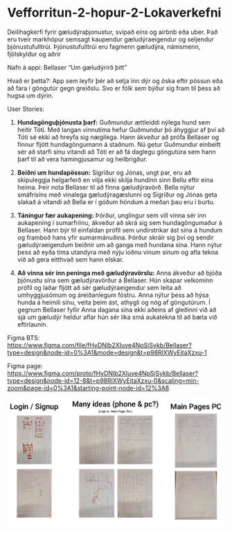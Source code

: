 # Vefforritun-2-hopur-2-Lokaverkefni


Deilihagkerfi fyrir gæludýraþjonustur, svipað eins og airbnb eða uber.  Það eru tveir markhópur semsagt kaupendur gæludýraeigendur og seljendur þjónustufulltrúi. Þjónustufulltrúi eru fagmenn gæludýra, námsmenn, fjölskyldur og aðrir

Nafn á appi: Bellaser “Um gæludýrirð þitt” 

Hvað er þetta?:
App sem leyfir þér að setja inn dýr og óska eftir pössun eða að fara í göngutúr gegn greiðslu. 
Svo er fólk sem býður sig fram til þess að hugsa um dýrin.

User Stories:

1. **Hundagönguþjónusta þarf:**
    Guðmundur ættleiddi nýlega hund sem heitir Tóti. Með langan vinnutíma hefur Guðmundur þó áhyggjur af því að Tóti sé ekki að hreyfa sig nægilega. Hann ákveður að prófa Bellaser og finnur fljótt hundagöngumann á staðnum. Nú getur Guðmundur einbeitt sér að starfi sínu vitandi að Tóti er að fá daglegu göngutúra sem hann þarf til að vera hamingjusamur og heilbrigður.

2. **Beiðni um hundapössun:**
    Sigríður og Jónas, ungt par, eru að skipuleggja helgarferð en vilja ekki skilja hundinn sinn Bellu eftir eina heima. Þeir nota Bellaser til að finna gæludýravörð. Bella nýtur smáfrísins með vinalega gæludýragæslunni og Sigríður og Jónas geta slakað á vitandi að Bella er í góðum höndum á meðan þau eru í burtu.

3. **Táningur fær aukapening:**
    Þórður, unglingur sem vill vinna sér inn aukapening í sumarfríinu, ákveður að skrá sig sem hundagöngumaður á Bellaser. Hann býr til einfaldan prófíl sem undirstrikar ást sína á hundum og framboð hans yfir sumarmánuðina. Þórður skráir sig því og sendir gæludýraeigendum beiðnir um að ganga með hundana sína. Hann nýtur þess að eyða tíma utandyra með nýju loðnu vinum sínum og afla tekna við að gera eitthvað sem hann elskar.

4. **Að vinna sér inn peninga með gæludýravörslu:**
    Anna ákveður að bjóða þjónustu sína sem gæludýravörður á Bellaser. Hún skapar velkominn prófíl og laðar fljótt að sér gæludýraeigendur sem leita að umhyggjusömum og áreiðanlegum fóstru. Anna nýtur þess að hýsa hunda á heimili sínu, veita þeim ást, athygli og nóg af göngutúrum. Í gegnum Bellaser fyllir Anna dagana sína ekki aðeins af gleðinni við að sjá um gæludýr heldur aflar hún sér líka smá aukatekna til að bæta við eftirlaunin.

Figma BTS: https://www.figma.com/file/fHvDNlb2XIuve4NpSjSykb/Bellaser?type=design&node-id=0%3A1&mode=design&t=p98RlXWyEjtaXzxu-1

Figma page: https://www.figma.com/proto/fHvDNlb2XIuve4NpSjSykb/Bellaser?type=design&node-id=12-8&t=p98RlXWyEjtaXzxu-0&scaling=min-zoom&page-id=0%3A1&starting-point-node-id=12%3A8

![Alt text](artboard.jpg)
